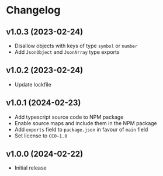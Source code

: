 # Changelog

## v1.0.3 (2023-02-24)

- Disallow objects with keys of type `symbol` or `number`
- Add `JsonObject` and `JsonArray` type exports

## v1.0.2 (2023-02-24)

- Update lockfile

## v1.0.1 (2024-02-23)

- Add typescript source code to NPM package
- Enable source maps and include them in the NPM package
- Add `exports` field to `package.json` in favour of `main` field
- Set license to `CC0-1.0`

## v1.0.0 (2024-02-22)

- Initial release
